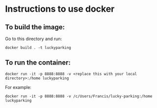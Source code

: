 # Instructions to use docker

## To build the image:

Go to this directory and run:

`docker build . -t luckyparking`

## To run the container:

`docker run -it -p 8888:8888 -v <replace this with your local directory>:/home luckyparking`

For example:

`docker run -it -p 8888:8888 -v /c/Users/Francis/lucky-parking:/home luckyparking`